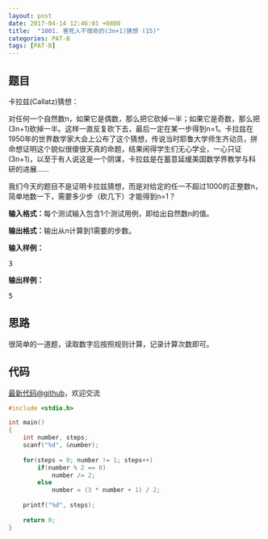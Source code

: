 ```yaml
---
layout: post
date: 2017-04-14 12:46:01 +0800
title:  "1001. 害死人不偿命的(3n+1)猜想 (15)"
categories: PAT-B
tags: [PAT-B]
---
```


## 题目

<div id="problemContent">
<p>卡拉兹(Callatz)猜想：</p>
<p>对任何一个自然数n，如果它是偶数，那么把它砍掉一半；如果它是奇数，那么把(3n+1)砍掉一半。这样一直反复砍下去，最后一定在某一步得到n=1。卡拉兹在1950年的世界数学家大会上公布了这个猜想，传说当时耶鲁大学师生齐动员，拼命想证明这个貌似很傻很天真的命题，结果闹得学生们无心学业，一心只证(3n+1)，以至于有人说这是一个阴谋，卡拉兹是在蓄意延缓美国数学界教学与科研的进展……
</p>
<p>我们今天的题目不是证明卡拉兹猜想，而是对给定的任一不超过1000的正整数n，简单地数一下，需要多少步（砍几下）才能得到n=1？

<p><b>输入格式：</b>每个测试输入包含1个测试用例，即给出自然数n的值。</p>
<p><b>输出格式：</b>输出从n计算到1需要的步数。</p>
<b>输入样例：</b><pre>
3
</pre>
<b>输出样例：</b><pre>
5
</pre>
</p></div>

## 思路

很简单的一道题，读取数字后按照规则计算，记录计算次数即可。


## 代码

[最新代码@github](https://github.com/OliverLew/PAT/blob/master/PATBasic/1001.c)，欢迎交流
```c
#include <stdio.h>

int main()
{
    int number, steps;
    scanf("%d", &number);
    
    for(steps = 0; number != 1; steps++) 
        if(number % 2 == 0)     
			number /= 2;
        else
			number = (3 * number + 1) / 2;
    
    printf("%d", steps);
    
    return 0;
}

```